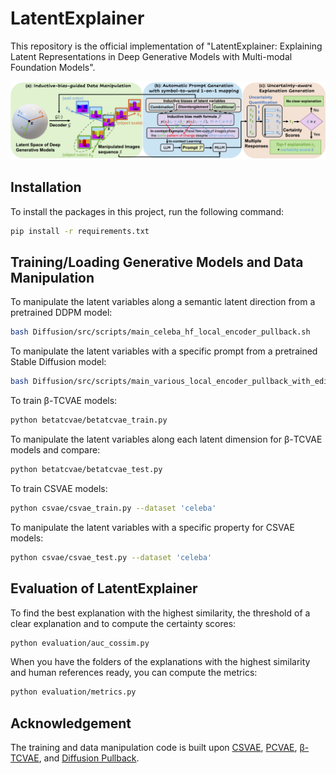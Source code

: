 # LatentExplainer

This repository is the official implementation of "LatentExplainer: Explaining Latent Representations in Deep Generative Models with Multi-modal Foundation Models".

<img src="main_figure.png" >

## Installation
To install the packages in this project, run the following command:
```bash
pip install -r requirements.txt
```

## Training/Loading Generative Models and Data Manipulation
To manipulate the latent variables along a semantic latent direction from a pretrained DDPM model:
```bash
bash Diffusion/src/scripts/main_celeba_hf_local_encoder_pullback.sh
```
To manipulate the latent variables with a specific prompt from a pretrained Stable Diffusion model:
```bash
bash Diffusion/src/scripts/main_various_local_encoder_pullback_with_edit_prompt.sh
```
To train β-TCVAE models:
```bash
python betatcvae/betatcvae_train.py 
```
To manipulate the latent variables along each latent dimension for β-TCVAE models and compare:
```bash
python betatcvae/betatcvae_test.py 
```

To train CSVAE models:
```bash
python csvae/csvae_train.py --dataset 'celeba'
```
To manipulate the latent variables with a specific property for CSVAE models:
```bash
python csvae/csvae_test.py --dataset 'celeba'
```



## Evaluation of LatentExplainer
To find the best explanation with the highest similarity, the threshold of a clear explanation and to compute the certainty scores:
```bash
python evaluation/auc_cossim.py 
```
When you have the folders of the explanations with the highest similarity and human references ready, you can compute the metrics:
```bash
python evaluation/metrics.py 
```
## Acknowledgement
The training and data manipulation code is built upon [CSVAE](https://github.com/alexlyzhov/latent-subspaces), [PCVAE](https://github.com/xguo7/PCVAE), [β-TCVAE](https://github.com/rtqichen/beta-tcvae), and [Diffusion Pullback](https://github.com/enkeejunior1/Diffusion-Pullback/tree/main).

